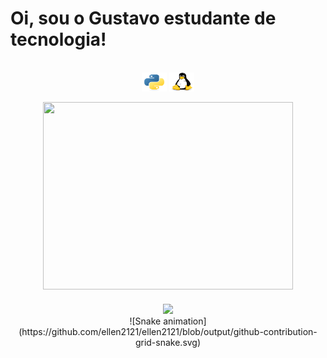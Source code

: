# Oi, sou o Gustavo estudante de tecnologia!



<div align="center" valign="top"><br>
  <img align="center" alt="Python" height="30" width="40" src="https://raw.githubusercontent.com/devicons/devicon/master/icons/python/python-original.svg">
  <img align="center" alt="linux" height="30" width="40" src="https://raw.githubusercontent.com/devicons/devicon/master/icons/linux/linux-original.svg">
</div><br>

<div align="center">
<img align="center" height="300" width="400" src="https://cdn.discordapp.com/attachments/1102560548069060640/1102653888257081354/image.png">
</div>

###
<div align="center">
  <a href="https://github.com/cyberGusx">
    <img height="150em" src="https://github-readme-stats.vercel.app/api/top-langs/?username=cyberGusx&theme=dracula&hide_border=false&&layout=compact"/>
  </a>
</div>

<div align="center">
![Snake animation](https://github.com/ellen2121/ellen2121/blob/output/github-contribution-grid-snake.svg)
  </div>
